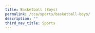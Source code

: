 ```yaml
---
title: Basketball (Boys)
permalink: /cca/sports/basketball-boys/
description: ""
third_nav_title: Sports
---
```

